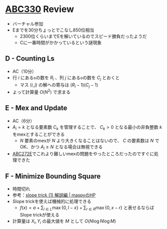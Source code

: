 # [ABC330](https://atcoder.jp/contests/abc330) Review
- バーチャル参加
- Eまでを30分ちょっとでこなし850位相当
  - 2300位くらいまでEを解いているのでスピード勝負だったようだ
  - Cに一番時間がかかっているという謎現象

## D - Counting Ls
- AC（10分）
- 行 $i$ にある`o`の数を $R_i$ 、列 $j$ にある`o`の数を $C_j$ とおくと
  - マス $(i,j)$ の解への寄与は $(R_i-1)(C_j-1)$
- よって計算量 $O(N^2)$ で求まる

## E - Mex and Update
- AC（6分）
- $A_i = k$ となる要素数 $C_k$ を管理することで、 $C_k > 0$ となる最小の非負整数 $k$ をmexとすることができる
  - $N$ 要素のmexが $N$ より大きくなることはないので、 $C$ の要素数は $N$ でOK、かつ $A_i \geq N$ となる場合は無視できる
- [ABC272E](https://atcoder.jp/contests/abc272/tasks/abc272_e)でこれより難しいmexの問題をやったところだったのですぐに処理できた

## F - Minimize Bounding Square
- 時間切れ
- 参考：[slope trick (1) 解説編 | maspyのHP](https://maspypy.com/slope-trick-1-%E8%A7%A3%E8%AA%AC%E7%B7%A8)
- Slope trickを使えば機械的に処理できる
  - $f(x) = a + \sum_{l \in L} \max \{ 0, l - x \} + \sum_{r \in R} \max \{ 0, x - r \}$ と表せるならばSlope trickが使える
- 計算量は $X_i, Y_i$ の最大値を $M$ として $O(N \log N \log M)$
